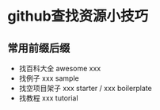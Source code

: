 # github查找资源小技巧

## 常用前缀后缀

- 找百科大全 awesome xxx
- 找例子 xxx sample
- 找空项目架子 xxx starter / xxx boilerplate
- 找教程 xxx tutorial